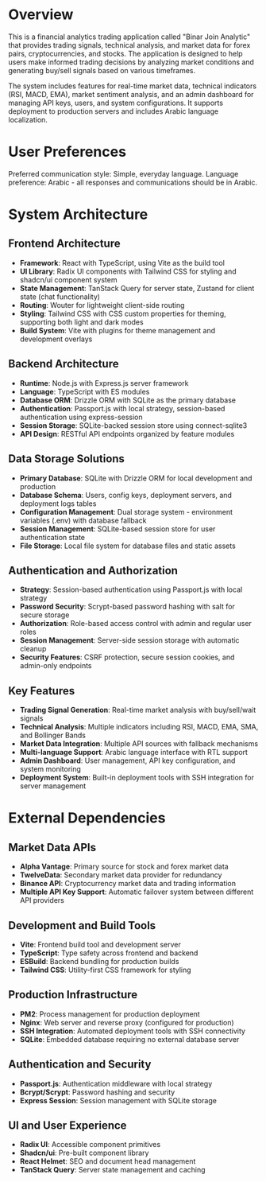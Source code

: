 # Overview

This is a financial analytics trading application called "Binar Join Analytic" that provides trading signals, technical analysis, and market data for forex pairs, cryptocurrencies, and stocks. The application is designed to help users make informed trading decisions by analyzing market conditions and generating buy/sell signals based on various timeframes.

The system includes features for real-time market data, technical indicators (RSI, MACD, EMA), market sentiment analysis, and an admin dashboard for managing API keys, users, and system configurations. It supports deployment to production servers and includes Arabic language localization.

# User Preferences

Preferred communication style: Simple, everyday language.
Language preference: Arabic - all responses and communications should be in Arabic.

# System Architecture

## Frontend Architecture
- **Framework**: React with TypeScript, using Vite as the build tool
- **UI Library**: Radix UI components with Tailwind CSS for styling and shadcn/ui component system
- **State Management**: TanStack Query for server state, Zustand for client state (chat functionality)
- **Routing**: Wouter for lightweight client-side routing
- **Styling**: Tailwind CSS with CSS custom properties for theming, supporting both light and dark modes
- **Build System**: Vite with plugins for theme management and development overlays

## Backend Architecture
- **Runtime**: Node.js with Express.js server framework
- **Language**: TypeScript with ES modules
- **Database ORM**: Drizzle ORM with SQLite as the primary database
- **Authentication**: Passport.js with local strategy, session-based authentication using express-session
- **Session Storage**: SQLite-backed session store using connect-sqlite3
- **API Design**: RESTful API endpoints organized by feature modules

## Data Storage Solutions
- **Primary Database**: SQLite with Drizzle ORM for local development and production
- **Database Schema**: Users, config keys, deployment servers, and deployment logs tables
- **Configuration Management**: Dual storage system - environment variables (.env) with database fallback
- **Session Management**: SQLite-based session store for user authentication state
- **File Storage**: Local file system for database files and static assets

## Authentication and Authorization
- **Strategy**: Session-based authentication using Passport.js with local strategy
- **Password Security**: Scrypt-based password hashing with salt for secure storage
- **Authorization**: Role-based access control with admin and regular user roles
- **Session Management**: Server-side session storage with automatic cleanup
- **Security Features**: CSRF protection, secure session cookies, and admin-only endpoints

## Key Features
- **Trading Signal Generation**: Real-time market analysis with buy/sell/wait signals
- **Technical Analysis**: Multiple indicators including RSI, MACD, EMA, SMA, and Bollinger Bands
- **Market Data Integration**: Multiple API sources with fallback mechanisms
- **Multi-language Support**: Arabic language interface with RTL support
- **Admin Dashboard**: User management, API key configuration, and system monitoring
- **Deployment System**: Built-in deployment tools with SSH integration for server management

# External Dependencies

## Market Data APIs
- **Alpha Vantage**: Primary source for stock and forex market data
- **TwelveData**: Secondary market data provider for redundancy
- **Binance API**: Cryptocurrency market data and trading information
- **Multiple API Key Support**: Automatic failover system between different API providers

## Development and Build Tools
- **Vite**: Frontend build tool and development server
- **TypeScript**: Type safety across frontend and backend
- **ESBuild**: Backend bundling for production builds
- **Tailwind CSS**: Utility-first CSS framework for styling

## Production Infrastructure
- **PM2**: Process management for production deployment
- **Nginx**: Web server and reverse proxy (configured for production)
- **SSH Integration**: Automated deployment tools with SSH connectivity
- **SQLite**: Embedded database requiring no external database server

## Authentication and Security
- **Passport.js**: Authentication middleware with local strategy
- **Bcrypt/Scrypt**: Password hashing and security
- **Express Session**: Session management with SQLite storage

## UI and User Experience
- **Radix UI**: Accessible component primitives
- **Shadcn/ui**: Pre-built component library
- **React Helmet**: SEO and document head management
- **TanStack Query**: Server state management and caching